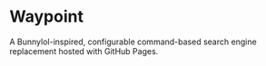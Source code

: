 # Waypoint

A Bunnylol-inspired, configurable command-based search engine replacement hosted with GitHub Pages.
